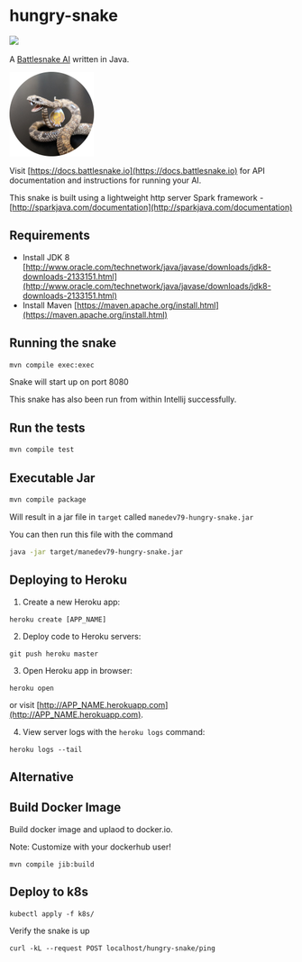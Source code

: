 hungry-snake
===
![](https://api.travis-ci.com/manedev79/hungry-snake.svg?branch=master)  

A [Battlesnake AI](http://battlesnake.io) written in Java.

![](battlesnake_small.png) 

Visit [https://docs.battlesnake.io](https://docs.battlesnake.io) 
for API documentation and instructions for running your AI.

This snake is built using a lightweight http server Spark framework - [http://sparkjava.com/documentation](http://sparkjava.com/documentation)

Requirements
---

- Install JDK 8 [http://www.oracle.com/technetwork/java/javase/downloads/jdk8-downloads-2133151.html](http://www.oracle.com/technetwork/java/javase/downloads/jdk8-downloads-2133151.html)
- Install Maven [https://maven.apache.org/install.html](https://maven.apache.org/install.html)

Running the snake
---

```bash
mvn compile exec:exec
```

Snake will start up on port 8080

This snake has also been run from within Intellij successfully. 

Run the tests
---

```bash
mvn compile test
```


Executable Jar
---

```bash
mvn compile package
```

Will result in a jar file in `target` called `manedev79-hungry-snake.jar`

You can then run this file with the command

```bash
java -jar target/manedev79-hungry-snake.jar
```


Deploying to Heroku
---

1) Create a new Heroku app:
```
heroku create [APP_NAME]
```

2) Deploy code to Heroku servers:
```
git push heroku master
```

3) Open Heroku app in browser:
```
heroku open
```
or visit [http://APP_NAME.herokuapp.com](http://APP_NAME.herokuapp.com).

4) View server logs with the `heroku logs` command:
```
heroku logs --tail
```

Alternative 
--

Build Docker Image
---

Build docker image and uplaod to docker.io.

Note: Customize with your dockerhub user!

```
mvn compile jib:build
```

Deploy to k8s
---

    kubectl apply -f k8s/

Verify the snake is up

    curl -kL --request POST localhost/hungry-snake/ping
